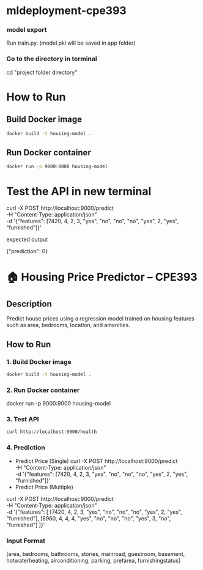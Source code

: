 # mldeployment-cpe393

### model export
Run train.py. (model.pkl will be saved in app folder)

### Go to the directory in terminal
cd "project folder directory"

# How to Run

## Build Docker image
```bash
docker build -t housing-model .
```
## Run Docker container
```bash
docker run -p 9000:9000 housing-model
```

# Test the API in new terminal

curl -X POST http://localhost:9000/predict \
     -H "Content-Type: application/json" \
     -d '{"features": [7420, 4, 2, 3, "yes", "no", "no", "no", "yes", 2, "yes", "furnished"]}'

expected output

{"prediction": 0}

# 🏠 Housing Price Predictor – CPE393

## Description
Predict house prices using a regression model trained on housing features such as area, bedrooms, location, and amenities.

## How to Run

### 1. Build Docker image
```bash
docker build -t housing-model .
```

### 2. Run Docker container
docker run -p 9000:9000 housing-model

### 3. Test API
```bash
curl http://localhost:9000/health
```

### 4. Prediction
- Predict Price (Single)
curl -X POST http://localhost:9000/predict \
     -H "Content-Type: application/json" \
     -d '{"features": [7420, 4, 2, 3, "yes", "no", "no", "no", "yes", 2, "yes", "furnished"]}'
- Predict Price (Multiple)

curl -X POST http://localhost:9000/predict \
     -H "Content-Type: application/json" \
     -d '{"features": [
          [7420, 4, 2, 3, "yes", "no", "no", "no", "yes", 2, "yes", "furnished"],
          [8960, 4, 4, 4, "yes", "no", "no", "no", "yes", 3, "no", "furnished"]
     ]}'

### Input Format
[area, bedrooms, bathrooms, stories,
 mainroad, guestroom, basement, hotwaterheating,
 airconditioning, parking, prefarea, furnishingstatus]



